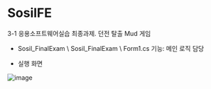 # SosilFE
3-1 응용소프트웨어실습 최종과제. 던전 탈출 Mud 게임

* Sosil_FinalExam \ Sosil_FinalExam \ Form1.cs
기능: 메인 로직 담당

* 실행 화면

![image](https://github.com/sailer10/SosilFE/assets/80940663/384c37cb-bf89-48f6-88d2-af33f80b2c56)
